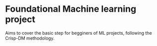 # Foundational Machine learning project
Aims to cover the basic step for begginers of ML projects, following the Crisp-DM methodology. 
